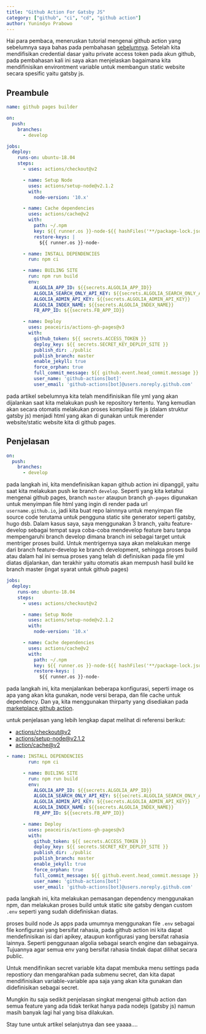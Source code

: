 ```yaml
---
title: "Github Action For Gatsby JS"
category: ["github", "ci", "cd", "github action"]
author: Yunindyo Prabowo
---
```

Hai para pembaca, meneruskan tutorial mengenai github action yang sebelumnya saya bahas pada pembahasan [sebelumnya](/github-action-first-setup/). Setelah kita mendifisikan credential dasar yaitu private access token pada akun github, pada pembahasan kali ini saya akan menjelaskan bagaimana kita mendifinisikan environtment variable untuk membangun static website secara spesific yaitu gatsby js.

## Preambule

```yml
name: github pages builder

on:
  push:
    branches:
      - develop

jobs:
  deploy:
    runs-on: ubuntu-18.04
    steps:
      - uses: actions/checkout@v2

      - name: Setup Node
        uses: actions/setup-node@v2.1.2
        with:
          node-version: '10.x'

      - name: Cache dependencies
        uses: actions/cache@v2
        with:
          path: ~/.npm
          key: ${{ runner.os }}-node-${{ hashFiles('**/package-lock.json') }}
          restore-keys: |
            ${{ runner.os }}-node-

      - name: INSTALL DEPENDENCIES
        run: npm ci

      - name: BUILING SITE
        run: npm run build
        env:
          ALGOLIA_APP_ID: ${{secrets.ALGOLIA_APP_ID}}
          ALGOLIA_SEARCH_ONLY_API_KEY: ${{secrets.ALGOLIA_SEARCH_ONLY_API_KEY}}
          ALGOLIA_ADMIN_API_KEY: ${{secrets.ALGOLIA_ADMIN_API_KEY}}
          ALGOLIA_INDEX_NAME: ${{secrets.ALGOLIA_INDEX_NAME}}
          FB_APP_ID: ${{secrets.FB_APP_ID}}

      - name: Deploy
        uses: peaceiris/actions-gh-pages@v3
        with:
          github_token: ${{ secrets.ACCESS_TOKEN }}
          deploy_key: ${{ secrets.SECRET_KEY_DEPLOY_SITE }}
          publish_dir: ./public
          publish_branch: master
          enable_jekyll: true
          force_orphan: true
          full_commit_message: ${{ github.event.head_commit.message }}
          user_name: 'github-actions[bot]'
          user_email: 'github-actions[bot]@users.noreply.github.com'
```

pada artikel sebelumnya kita telah mendifinisikan file yml yang akan dijalankan saat kita melakukan push ke repository tertentu. Yang kemudian akan secara otomatis melakukan proses kompilasi file js (dalam struktur gatsby js) menjadi html yang akan di gunakan untuk merender website/static website kita di github pages.
## Penjelasan


```yml
on:
  push:
    branches:
      - develop
```
pada langkah ini, kita mendefinisikan kapan github action ini dipanggil, yaitu saat kita melakukan push ke branch `develop`. Seperti yang kita ketahui mengenai github pages, branch `master` ataupun branch `gh-pages` digunakan untuk menyimpan file html yang ingin di render pada url `username.github.io`, jadi kita buat repo lainnnya untuk menyimpan file source code terutama untuk pengguna static site generator seperti gatsby, hugo dsb.
Dalam kasus saya, saya menggunakan 3 branch, yaitu feature-develop sebagai tempat saya coba-coba mendevelop feature baru tanpa mempengaruhi branch develop dimana branch ini sebagai target untuk mentriger proses build. Untuk mentrigernya saya akan melakukan merge dari branch feature-develop ke branch development, sehingga proses build atau dalam hal ini semua proses yang telah di definisikan pada file yml diatas dijalankan, dan terakhir yaitu otomatis akan mempush hasil build ke branch master (ingat syarat untuk github pages)

```yml
jobs:
  deploy:
    runs-on: ubuntu-18.04
    steps:
      - uses: actions/checkout@v2

      - name: Setup Node
        uses: actions/setup-node@v2.1.2
        with:
          node-version: '10.x'

      - name: Cache dependencies
        uses: actions/cache@v2
        with:
          path: ~/.npm
          key: ${{ runner.os }}-node-${{ hashFiles('**/package-lock.json') }}
          restore-keys: |
            ${{ runner.os }}-node-
```

pada langkah ini, kita menjalankan beberapa konfigurasi, seperti image os apa yang akan kita gunakan, node versi berapa, dan file cache untuk dependency. Dan ya, kita menggunakan thirparty yang disediakan pada [marketplace github action](https://github.com/marketplace?type=actions).

untuk penjelasan yang lebih lengkap dapat melihat di referensi berikut:
* [actions/checkout@v2](https://github.com/marketplace/actions/checkout)
* [actions/setup-node@v2.1.2](https://github.com/marketplace/actions/setup-node-js-environment)
* [action/cache@v2](https://github.com/marketplace/actions/cache)

```yml
- name: INSTALL DEPENDENCIES
        run: npm ci

      - name: BUILING SITE
        run: npm run build
        env:
          ALGOLIA_APP_ID: ${{secrets.ALGOLIA_APP_ID}}
          ALGOLIA_SEARCH_ONLY_API_KEY: ${{secrets.ALGOLIA_SEARCH_ONLY_API_KEY}}
          ALGOLIA_ADMIN_API_KEY: ${{secrets.ALGOLIA_ADMIN_API_KEY}}
          ALGOLIA_INDEX_NAME: ${{secrets.ALGOLIA_INDEX_NAME}}
          FB_APP_ID: ${{secrets.FB_APP_ID}}

      - name: Deploy
        uses: peaceiris/actions-gh-pages@v3
        with:
          github_token: ${{ secrets.ACCESS_TOKEN }}
          deploy_key: ${{ secrets.SECRET_KEY_DEPLOY_SITE }}
          publish_dir: ./public
          publish_branch: master
          enable_jekyll: true
          force_orphan: true
          full_commit_message: ${{ github.event.head_commit.message }}
          user_name: 'github-actions[bot]'
          user_email: 'github-actions[bot]@users.noreply.github.com'
```

pada langkah ini, kita melakukan pemasangan dependency menggunakan npm, dan melakukan proses build untuk static site gatsby dengan custom `.env` seperti yang sudah didefiniskan diatas.

proses build node Js apps pada umumnya menggunakan file `.env` sebagai file konfigurasi yang bersifat rahasia, pada github action ini kita dapat mendefinisikan isi dari apikey, ataupun konfigurasi yang bersifat rahasia lainnya. Seperti penggunaan algolia sebagai search engine dan sebagainya. Tujuannya agar semua env yang bersifat rahasia tindak dapat dilihat secara public.

Untuk mendifinikan secret variable kita dapat membuka menu settings pada repostiory dan mengarahkan pada submenu secret, dan kita dapat mendifinisikan variable-variable apa saja yang akan kita gunakan dan didefinisikan sebagai secret.

Mungkin itu saja sedikit penjelasan singkat mengenai github action dan semua feature yang ada tidak terikat hanya pada nodejs (gatsby js) namun masih banyak lagi hal yang bisa dilakukan.

Stay tune untuk artikel selanjutnya dan see yaaaa....